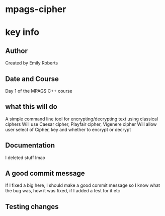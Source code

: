 

# mpags-cipher

# key info
## Author
Created by Emily Roberts

## Date and Course
Day 1 of the MPAGS C++ course

## what this will do
A simple command line tool for encrypting/decrypting text using classical ciphers
Will use Caesar cipher, Playfair cipher, Vigenere cipher
Will allow user select of Cipher, key and whether to encrypt or decrypt

## Documentation

I deleted stuff lmao

## A good commit message

If I fixed a big here, I should make a good commit message so I know what the bug was, how it was fixed, if I added a test for it etc
## Testing changes